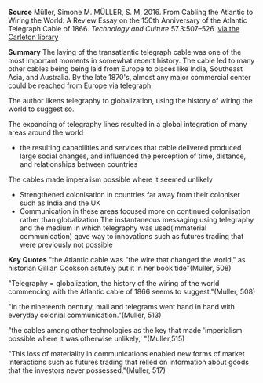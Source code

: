**Source**
Müller, Simone M. MÜLLER, S. M. 2016. From Cabling the Atlantic to Wiring the World: A Review Essay on the 150th Anniversary of the Atlantic Telegraph Cable of 1866. _Technology and Culture_ 57.3:507–526. [via the Carleton library](https://proxy.library.carleton.ca/login?url=https://www.jstor.org/stable/44017442)


**Summary**
The laying of the transatlantic telegraph cable was one of the most important moments in somewhat recent history. The cable led to many other cables being being laid from Europe to places like India, Southeast Asia, and Australia. By the late 1870's, almost any major commercial center could be reached from Europe via telegraph.

The author likens telegraphy to globalization, using the history of wiring the world to suggest so.

The expanding of telegraphy lines resulted in a global integration of many areas around the world

- the resulting capabilities and services that cable delivered produced large social changes, and influenced the perception of time, distance, and relationships between countries

The cables made imperalism possible where it seemed unlikely
- Strengthened colonisation in countries far away from their coloniser such as India and the UK
- Communication in these areas focused more on continued colonisation rather than globalization
The instantaneous messaging using telegraphy and the medium in which telegraphy was used(immaterial communication) gave way to innovations such as futures trading that were previously not possible


**Key Quotes**
"the Atlantic cable was "the wire that changed the world," as historian Gillian Cookson astutely put it in her book tide"(Muller, 508)

"Telegraphy = globalization, the history of the wiring of the world commencing with the Atlantic cable of 1866 seems to suggest."(Muller, 508)

"in the nineteenth century, mail and telegrams went hand in hand with everyday colonial communication."(Muller, 513)

"the cables among other technologies as the key that made 'imperialism possible where it was otherwise unlikely,' "(Muller,515)

"This loss of materiality in communications enabled new forms of market interactions such as futures trading that relied on information about goods that the investors never possessed."(Muller, 517)

